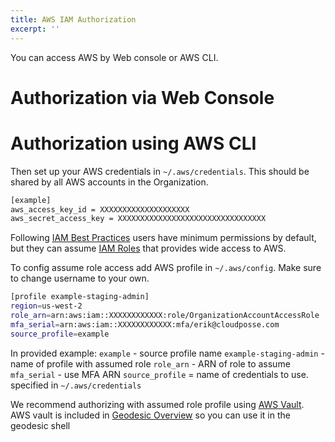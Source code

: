 ```yaml
---
title: AWS IAM Authorization
excerpt: ''
---
```


You can access AWS by Web console or AWS CLI.

# Authorization via Web Console

# Authorization using AWS CLI

Then set up your AWS credentials in `~/.aws/credentials`. This should be shared by all AWS accounts in the Organization.

```bash
[example]
aws_access_key_id = XXXXXXXXXXXXXXXXXXXX
aws_secret_access_key = XXXXXXXXXXXXXXXXXXXXXXXXXXXXXXXXX
```

Following [IAM Best Practices](doc:best-practices) users have minimum permissions by default, but they can assume [IAM Roles](doc:assuming-roles) that provides wide access to AWS.

To config assume role access add AWS profile in `~/.aws/config`. Make sure to change username to your own.

```bash
[profile example-staging-admin]
region=us-west-2
role_arn=arn:aws:iam::XXXXXXXXXXXX:role/OrganizationAccountAccessRole
mfa_serial=arn:aws:iam::XXXXXXXXXXXX:mfa/erik@cloudposse.com
source_profile=example
```

In provided example: `example` - source profile name `example-staging-admin` - name of profile with assumed role `role_arn` - ARN of role to assume `mfa_serial` - use MFA ARN `source_profile` = name of credentials to use. specified in `~/.aws/credentials`

We recommend authorizing with assumed role profile using [AWS Vault](doc:aws-vault). AWS vault is included in [Geodesic Overview](doc:geodesic) so you can use it in the geodesic shell
